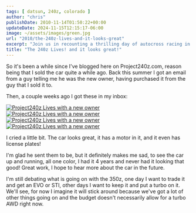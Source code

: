 ```yaml
---
tags: [ datsun, 240z, colorado ]
author: "chris"
publishDate: 2010-11-14T01:50:22+00:00
updateDate: 2024-11-15T12:15:17-06:00
image: ~/assets/images/green.jpg
url: "2010/the-240z-lives-and-it-looks-great"
excerpt: "Join us in recounting a thrilling day of autocross racing in California, including course walk-throughs, heat runs, and personal insights."
title: "The 240z Lives! and it looks great!"
---
```


So it's been a while since I've blogged here on Project240z.com, reason being that I sold the car quite a while ago. Back this summer I got an email from a guy telling me he was the new owner, having purchased it from the guy that I sold it to.

Then, a couple weeks ago I got these in my inbox:

<a title="Project240z Lives with a new owner" href="https://www.flickr.com/photos/17726343@N00/5174189086/"><img border="0" alt="Project240z Lives with a new owner" src="https://static.flickr.com/4092/5174189086_52d64c152e.jpg" /></a> <a title="Project240z Lives with a new owner" href="https://www.flickr.com/photos/17726343@N00/5174188330/"><img border="0" alt="Project240z Lives with a new owner" src="https://static.flickr.com/4110/5174188330_980c8249fa.jpg" /></a> <a title="Project240z Lives with a new owner" href="https://www.flickr.com/photos/17726343@N00/5173582669/"><img border="0" alt="Project240z Lives with a new owner" src="https://static.flickr.com/4090/5173582669_345c4f0614.jpg" /></a> <a title="Project240z Lives with a new owner" href="https://www.flickr.com/photos/17726343@N00/5174187160/"><img border="0" alt="Project240z Lives with a new owner" src="https://static.flickr.com/4112/5174187160_abb106c135.jpg" /></a>

I cried a little bit. The car looks great, it has a motor in it, and it even has license plates! 

I'm glad he sent them to be, but it definitely makes me sad, to see the car up and running, all one color, I had it 4 years and never had it looking that good! Great work, I hope to hear more about the car in the future.

I'm still debating what is going on with the 350z, one day I want to trade it and get an EVO or STI, other days I want to keep it and put a turbo on it. We'll see, for now I imagine it will stick around because we've got a lot of other things going on and the budget doesn't necessarily allow for a turbo AWD right now.
